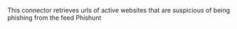 This connector retrieves urls of active websites that are suspicious of being phishing from the feed Phishunt
